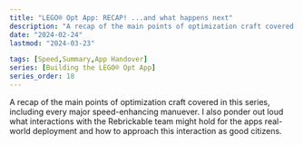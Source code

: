 ```yaml
---
title: "LEGO® Opt App: RECAP! ...and what happens next"
description: "A recap of the main points of optimization craft covered in this series, including every major speed-enhancing manuever. I also ponder out loud what interactions with the Rebrickable team might hold for the apps real-world deployment and how to approach this interaction as good citizens."
date: "2024-02-24"
lastmod: "2024-03-23"

tags: [Speed,Summary,App Handover]
series: [Building the LEGO® Opt App]
series_order: 18
---
```


A recap of the main points of optimization craft covered in this series, including every major speed-enhancing manuever. I also ponder out loud what interactions with the Rebrickable team might hold for the apps real-world deployment and how to approach this interaction as good citizens.
